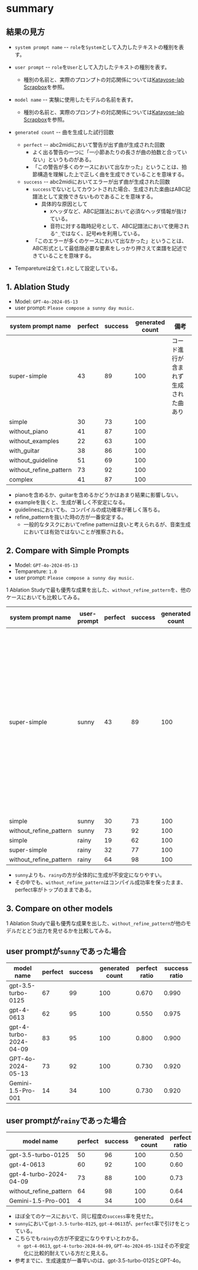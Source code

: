 # summary

## 結果の見方
- `system prompt name` -- `role`を`System`として入力したテキストの種別を表す。
- `user prompt` -- `role`を`User`として入力したテキストの種別を表す。
  - 種別の名前と、実際のプロンプトの対応関係については[Katayose-lab Scrapbox](https://scrapbox.io/katayose-lab/EC2024SI_:_プロンプトの有効性検証;_実験に使用したプロンプト)を参照。
- `model name` -- 実験に使用したモデルの名前を表す。
  - 種別の名前と、実際のプロンプトの対応関係については[Katayose-lab Scrapbox](https://scrapbox.io/katayose-lab/EC2024SI_:_プロンプトの有効性検証;_実験に使用したプロンプト)を参照。
- `generated count` -- 曲を生成した試行回数
  - `perfect` -- abc2midiにおいて警告が出ず曲が生成された回数
    - よく出る警告の一つに「一小節あたりの長さが曲の拍数と合っていない」というものがある。
    - 「この警告が多くのケースにおいて出なかった」ということは、拍節構造を理解した上で正しく曲を生成できていることを意味する。
  - `success` -- abc2midiにおいてエラーが出ず曲が生成された回数
    - `success`でないとしてカウントされた場合、生成された楽曲はABC記譜法として変換できないものであることを意味する。
      - 具体的な原因として
        - `X`ヘッダなど、ABC記譜法において必須なヘッダ情報が抜けている。
        - 音符に対する臨時記号として、ABC記譜法において使用される`^_`ではなく、記号`#b`を利用している。
    - 「このエラーが多くのケースにおいて出なかった」ということは、ABC形式として最低限必要な要素をしっかり押さえて楽譜を記述できていることを意味する。
  
- Temparetureは全て`1.0`として設定している。

## 1. Ablation Study

- Model: `GPT-4o-2024-05-13`
- user prompt: `Please compose a sunny day music.`

| system prompt name     | perfect | success | generated count | 備考 |
|------------------------|---------|---------|-----------------|-|
| super-simple           | 43      | 89      | 100             | コード進行が含まれず生成された曲あり | 
| simple                 | 30      | 73      | 100             | |
| without_piano          | 41      | 87      | 100             | |
| without_examples       | 22      | 63      | 100             | |
| with_guitar            | 38      | 86      | 100             | |
| without_guideline      | 51      | 69      | 100             | |
| without_refine_pattern | 73      | 92      | 100             | |
| complex                | 41      | 87      | 100             | |

- pianoを含めるか、guitarを含めるかどうかはあまり結果に影響しない。
- exampleを抜くと、生成が著しく不安定になる。
- guidelinesにおいても、コンパイルの成功確率が著しく落ちる。
- refine_patternを抜いた時の方が一番安定する。
  - 一般的なタスクにおいてrefine patternは良いと考えられるが、音楽生成においては有効ではないことが推察される。

## 2. Compare with Simple Prompts

- Model: `GPT-4o-2024-05-13`
- Tempareture: `1.0`
- user prompt: `Please compose a sunny day music.`

1 Ablation Studyで最も優秀な成果を出した、`without_refine_pattern`を、他のケースにおいても比較してみる。

| system prompt name | user-prompt | perfect | success | generated count | 備考 |
|----------|-------------|--------|---------|-----------------|---|
| super-simple              | sunny | 43 | 89 | 100 | コード進行が含まれずに生成されている曲あり |
| simple                    | sunny | 30 | 73 | 100 | | 
| without_refine_pattern    | sunny | 73 | 92 | 100 | |
| simple                    | rainy | 19 | 62 | 100 |  |
| super-simple              | rainy | 32 | 77 | 100 |  |
| without_refine_pattern    | rainy | 64 | 98 | 100 |  |

- `sunny`よりも、`rainy`の方が全体的に生成が不安定になりやすい。
- その中でも、`without_refine_pattern`はコンパイル成功率を保ったまま、perfect率がトップのままである。

## 3. Compare on other models

1 Ablation Studyで最も優秀な成果を出した、`without_refine_pattern`が他のモデルだとどう出力を見せるかを比較してみる。

## user promptが`sunny`であった場合

| model name             | perfect | success | generated count | perfect ratio | success ratio |
|------------------------|---------|---------|-----------------|---------------|---------------|
| gpt-3.5-turbo-0125     | 67      | 99      | 100             | 0.670         | 0.990        |
| gpt-4-0613             | 62      | 95      | 100              | 0.550         | 0.975         |
| gpt-4-turbo-2024-04-09 | 83      | 95      | 100              | 0.800         | 0.900         |
| GPT-4o-2024-05-13      | 73      | 92      | 100             | 0.730         | 0.920         |
| Gemini-1.5-Pro-001     | 14      | 34      | 100             | 0.730         | 0.920         |

## user promptが`rainy`であった場合

| model name             | perfect | success | generated count | perfect ratio | success ratio |
|------------------------|---------|---------|-----------------|---------------|---------------|
| gpt-3.5-turbo-0125     | 50      | 96      | 100             | 0.50          | 0.96          |
| gpt-4-0613             | 60      | 92      | 100             | 0.60          | 0.92          |
| gpt-4-turbo-2024-04-09 | 73      | 88      | 100             | 0.73          | 0.88          |
| without_refine_pattern | 64      | 98      | 100             | 0.64          | 0.98          |
| Gemini-1.5-Pro-001     | 4       | 34      | 100             | 0.64          | 0.98         |


- ほぼ全てのケースにおいて、同じ程度の`success`率を見せた。
- `sunny`において`gpt-3.5-turbo-0125`, `gpt-4-0613`が、`perfect`率で引けをとっている。
- こちらでも`rainy`の方が不安定になりやすいとわかる。
  - `gpt-4-0613`, `gpt-4-turbo-2024-04-09`, `GPT-4o-2024-05-13`はその不安定化に比較的耐えている方だと見える。
- 参考までに、生成速度が一番早いのは、gpt-3.5-turbo-0125とGPT-4o。